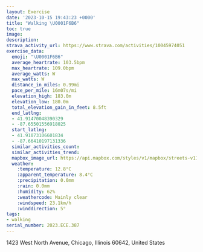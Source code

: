 ```yaml
---
layout: Exercise
date: '2023-10-15 19:43:23 +0000'
title: "Walking \U0001F6B6"
toc: true
image:
description:
strava_activity_url: https://www.strava.com/activities/10045974051
exercise_data:
  emoji: "\U0001F6B6"
  average_heartrate: 103.5bpm
  max_heartrate: 109.0bpm
  average_watts: W
  max_watts: W
  distance_in_miles: 0.99mi
  pace_per_mile: 16m07s/mi
  elevation_high: 183.0m
  elevation_low: 180.0m
  total_elevation_gain_in_feet: 8.5ft
  end_latlng:
  - 41.91470048390329
  - -87.65501556918025
  start_latlng:
  - 41.91073106601834
  - -87.66410197131336
  similar_activities_count:
  similar_activities_trend:
  mapbox_image_url: https://api.mapbox.com/styles/v1/mapbox/streets-v11/static/path-5+787af2-1.0(iux~Fvo%60vOCcE%40%7DBIwD%3FuIEmAAuBBaBCyAB%7B%40EcADgAEwA%40%5DAm%40BEEGMCUHwEvDcAr%40K%3FKGo%40sAGEs%40QSK%5DJ%5BN),pin-s-s+e5b22e(-87.6622,41.91077),pin-s-f+89ae00(-87.65486,41.913540000000005)/auto/800x800?access_token=pk.eyJ1Ijoiam9zaGJlY2ttYW4iLCJhIjoiY205eWR2aDd1MWZ6djJrbXc4a3M0bWZleiJ9.XiG9OWkNcZk2QzjJbxLB4A
  weather:
    :temperature: 12.8°C
    :apparent_temperature: 8.4°C
    :precipitation: 0.0mm
    :rain: 0.0mm
    :humidity: 62%
    :weathercode: Mainly clear
    :windspeed: 23.1km/h
    :winddirection: 5°
tags:
- walking
serial_number: 2023.ECE.387
---
```

1423 West North Avenue, Chicago, Illinois 60642, United States
